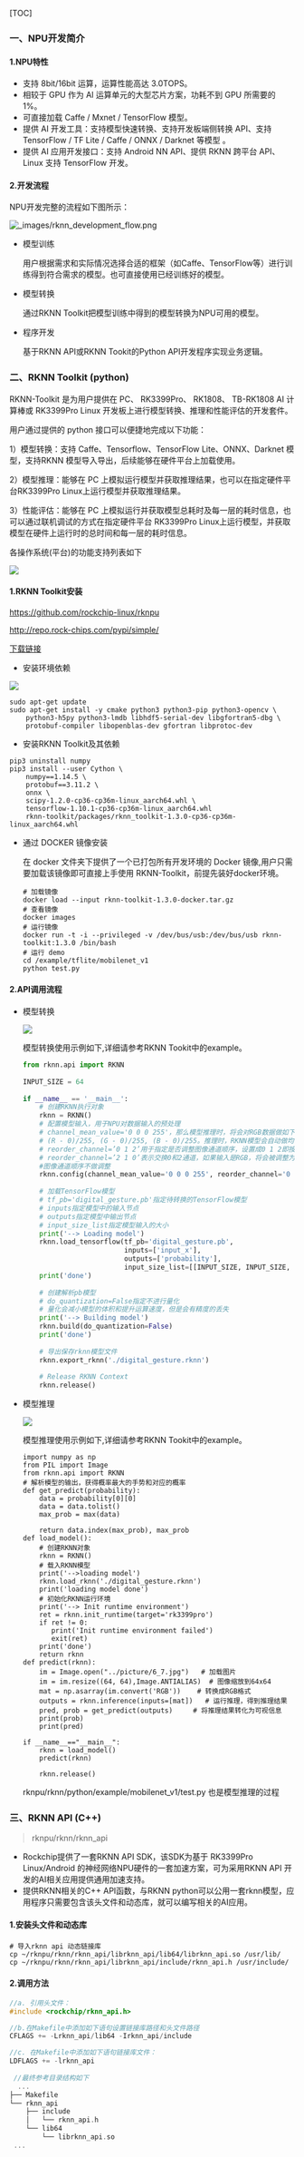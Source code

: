 [TOC]

### 一、NPU开发简介

#### 1.NPU特性

- 支持 8bit/16bit 运算，运算性能高达 3.0TOPS。
- 相较于 GPU 作为 AI 运算单元的大型芯片方案，功耗不到 GPU 所需要的 1%。
- 可直接加载 Caffe / Mxnet / TensorFlow 模型。
- 提供 AI 开发工具：支持模型快速转换、支持开发板端侧转换 API、支持 TensorFlow / TF Lite / Caffe / ONNX / Darknet 等模型 。
- 提供 AI 应用开发接口：支持 Android NN API、提供 RKNN 跨平台 API、Linux 支持 TensorFlow 开发。

#### 2.开发流程

NPU开发完整的流程如下图所示：

![_images/rknn_development_flow.png](http://wiki.t-firefly.com/zh_CN/3399pro_npu/_images/rknn_development_flow.png)

- 模型训练

  用户根据需求和实际情况选择合适的框架（如Caffe、TensorFlow等）进行训练得到符合需求的模型。也可直接使用已经训练好的模型。

- 模型转换

  通过RKNN Toolkit把模型训练中得到的模型转换为NPU可用的模型。

- 程序开发

  基于RKNN API或RKNN Tookit的Python API开发程序实现业务逻辑。



### 二、RKNN Toolkit (python)

RKNN-Toolkit 是为用户提供在 PC、 RK3399Pro、 RK1808、 TB-RK1808 AI 计算棒或 RK3399Pro
Linux 开发板上进行模型转换、推理和性能评估的开发套件。

用户通过提供的 python 接口可以便捷地完成以下功能：

1）模型转换：支持 Caffe、Tensorflow、TensorFlow Lite、ONNX、Darknet 模型，支持RKNN 模型导入导出，后续能够在硬件平台上加载使用。

2）模型推理：能够在 PC 上模拟运行模型并获取推理结果，也可以在指定硬件平台RK3399Pro Linux上运行模型并获取推理结果。

3）性能评估：能够在 PC 上模拟运行并获取模型总耗时及每一层的耗时信息，也可以通过联机调试的方式在指定硬件平台 RK3399Pro Linux上运行模型，并获取模型在硬件上运行时的总时间和每一层的耗时信息。



各操作系统(平台)的功能支持列表如下

![](https://upload-images.jianshu.io/upload_images/15877540-3c50b74c4bf03d66.png?imageMogr2/auto-orient/strip%7CimageView2/2/w/1240)



#### 1.RKNN Toolkit安装

https://github.com/rockchip-linux/rknpu

http://repo.rock-chips.com/pypi/simple/

[下载链接](https://pan.baidu.com/s/1kr5fc80c3ZCkZJmFtpIEMQ)

- 安装环境依赖

![](https://upload-images.jianshu.io/upload_images/15877540-b70a34609391f3fc.png?imageMogr2/auto-orient/strip%7CimageView2/2/w/1240)

```shell
sudo apt-get update
sudo apt-get install -y cmake python3 python3-pip python3-opencv \
    python3-h5py python3-lmdb libhdf5-serial-dev libgfortran5-dbg \
    protobuf-compiler libopenblas-dev gfortran libprotoc-dev
```

- 安装RKNN Toolkit及其依赖

```shell
pip3 uninstall numpy
pip3 install --user Cython \
    numpy==1.14.5 \
    protobuf==3.11.2 \
    onnx \
    scipy-1.2.0-cp36-cp36m-linux_aarch64.whl \
    tensorflow-1.10.1-cp36-cp36m-linux_aarch64.whl
    rknn-toolkit/packages/rknn_toolkit-1.3.0-cp36-cp36m-linux_aarch64.whl
```

- 通过 DOCKER 镜像安装

  在 docker 文件夹下提供了一个已打包所有开发环境的 Docker 镜像,用户只需要加载该镜像即可直接上手使用 RKNN-Toolkit，前提先装好docker环境。

  ```shell
  # 加载镜像
  docker load --input rknn-toolkit-1.3.0-docker.tar.gz
  # 查看镜像
  docker images
  # 运行镜像
  docker run -t -i --privileged -v /dev/bus/usb:/dev/bus/usb rknn-toolkit:1.3.0 /bin/bash
  # 运行 demo
  cd /example/tflite/mobilenet_v1
  python test.py
  ```



#### 2.API调用流程

- 模型转换

  ![](http://wiki.t-firefly.com/zh_CN/3399pro_npu/_images/rknn_toolkit_flowchart.png)

  模型转换使用示例如下,详细请参考RKNN Tookit中的example。

  ```python
  from rknn.api import RKNN  
   
  INPUT_SIZE = 64
   
  if __name__ == '__main__':
      # 创建RKNN执行对象
      rknn = RKNN()
      # 配置模型输入，用于NPU对数据输入的预处理
      # channel_mean_value='0 0 0 255'，那么模型推理时，将会对RGB数据做如下转换
      # (R - 0)/255, (G - 0)/255, (B - 0)/255。推理时，RKNN模型会自动做均值和归一化处理
      # reorder_channel=’0 1 2’用于指定是否调整图像通道顺序，设置成0 1 2即按输入的图像通道顺序不做调整
      # reorder_channel=’2 1 0’表示交换0和2通道，如果输入是RGB，将会被调整为BGR。如果是BGR将会被调整为RGB
      #图像通道顺序不做调整
      rknn.config(channel_mean_value='0 0 0 255', reorder_channel='0 1 2')
   
      # 加载TensorFlow模型
      # tf_pb='digital_gesture.pb'指定待转换的TensorFlow模型
      # inputs指定模型中的输入节点
      # outputs指定模型中输出节点
      # input_size_list指定模型输入的大小
      print('--> Loading model')
      rknn.load_tensorflow(tf_pb='digital_gesture.pb',
                           inputs=['input_x'],
                           outputs=['probability'],
                           input_size_list=[[INPUT_SIZE, INPUT_SIZE, 3]])
      print('done')
   
      # 创建解析pb模型
      # do_quantization=False指定不进行量化
      # 量化会减小模型的体积和提升运算速度，但是会有精度的丢失
      print('--> Building model')
      rknn.build(do_quantization=False)
      print('done')
   
      # 导出保存rknn模型文件
      rknn.export_rknn('./digital_gesture.rknn')
   
      # Release RKNN Context
      rknn.release()
  ```

- 模型推理

  ![](http://wiki.t-firefly.com/zh_CN/3399pro_npu/_images/rknn_toolkit_inference_flowchart.png)

  模型推理使用示例如下,详细请参考RKNN Tookit中的example。

  ```shell
  import numpy as np
  from PIL import Image
  from rknn.api import RKNN
  # 解析模型的输出，获得概率最大的手势和对应的概率
  def get_predict(probability):
      data = probability[0][0]
      data = data.tolist()
      max_prob = max(data)
   
      return data.index(max_prob), max_prob
  def load_model():
      # 创建RKNN对象
      rknn = RKNN()
      # 载入RKNN模型
      print('-->loading model')
      rknn.load_rknn('./digital_gesture.rknn')
      print('loading model done')
      # 初始化RKNN运行环境
      print('--> Init runtime environment')
      ret = rknn.init_runtime(target='rk3399pro')
      if ret != 0:
         print('Init runtime environment failed')
         exit(ret)
      print('done')
      return rknn
  def predict(rknn):
      im = Image.open("../picture/6_7.jpg")   # 加载图片
      im = im.resize((64, 64),Image.ANTIALIAS)  # 图像缩放到64x64
      mat = np.asarray(im.convert('RGB'))    # 转换成RGB格式
      outputs = rknn.inference(inputs=[mat])   # 运行推理，得到推理结果
      pred, prob = get_predict(outputs)     # 将推理结果转化为可视信息
      print(prob)
      print(pred)
   
  if __name__=="__main__":
      rknn = load_model()
      predict(rknn) 
   
      rknn.release()
  ```

   rknpu/rknn/python/example/mobilenet_v1/test.py 也是模型推理的过程



### 三、RKNN API (C++)

> rknpu/rknn/rknn_api

- Rockchip提供了一套RKNN API SDK，该SDK为基于 RK3399Pro Linux/Android 的神经网络NPU硬件的一套加速方案，可为采用RKNN API 开发的AI相关应用提供通用加速支持。
- 提供RKNN相关的C++ API函数，与RKNN python可以公用一套rknn模型，应用程序只需要包含该头文件和动态库，就可以编写相关的AI应用。

#### 1.安装头文件和动态库

```shell
# 导入rknn api 动态链接库
cp ~/rknpu/rknn/rknn_api/librknn_api/lib64/librknn_api.so /usr/lib/
cp ~/rknpu/rknn/rknn_api/librknn_api/include/rknn_api.h /usr/include/
```

#### 2.调用方法

```c
//a. 引用头文件：
#include <rockchip/rknn_api.h>

//b.在Makefile中添加如下语句设置链接库路径和头文件路径
CFLAGS += -Lrknn_api/lib64 -Irknn_api/include

//c. 在Makefile中添加如下语句链接库文件：
LDFLAGS += -lrknn_api
    
 //最终参考目录结构如下
  ...
├── Makefile
└── rknn_api
    ├── include
    │   └── rknn_api.h
    └── lib64
        └── librknn_api.so
 ...
```

